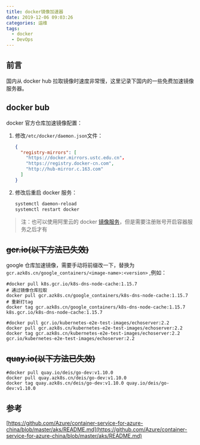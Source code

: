 ```yaml
---
title: docker镜像加速器
date: 2019-12-06 09:03:26
categories: 运维
tags:
  - docker
  - DevOps
---
```


## 前言

国内从 docker hub 拉取镜像时速度非常慢，这里记录下国内的一些免费加速镜像服务器。

<!-- more -->

## docker bub

docker 官方仓库加速镜像配置：

1. 修改`/etc/docker/daemon.json`文件：

   ```json
   {
     "registry-mirrors": [
       "https://docker.mirrors.ustc.edu.cn"，
       "https://registry.docker-cn.com",
       "http://hub-mirror.c.163.com"
     ]
   }
   ```

2. 修改后重启 docker 服务：

   ```sh
   systemctl daemon-reload
   systemctl restart docker
   ```

> 注：也可以使用阿里云的 docker [镜像服务](https://cr.console.aliyun.com/cn-hangzhou/instances/mirrors)，但是需要注册账号开启容器服务之后才有

## ~~gcr.io(以下方法已失效)~~

google 仓库加速镜像，需要手动将前缀改一下，替换为`gcr.azk8s.cn/google_containers/<image-name>:<version>` ,例如：

```
#docker pull k8s.gcr.io/k8s-dns-node-cache:1.15.7
# 通过镜像仓库拉取
docker pull gcr.azk8s.cn/google_containers/k8s-dns-node-cache:1.15.7
# 重新打tag
docker tag gcr.azk8s.cn/google_containers/k8s-dns-node-cache:1.15.7 k8s.gcr.io/k8s-dns-node-cache:1.15.7
```

```
#docker pull gcr.io/kubernetes-e2e-test-images/echoserver:2.2
docker pull gcr.azk8s.cn/kubernetes-e2e-test-images/echoserver:2.2
docker tag gcr.azk8s.cn/kubernetes-e2e-test-images/echoserver:2.2 gcr.io/kubernetes-e2e-test-images/echoserver:2.2
```

## ~~quay.io(以下方法已失效)~~

```
#docker pull quay.io/deis/go-dev:v1.10.0
docker pull quay.azk8s.cn/deis/go-dev:v1.10.0
docker tag quay.azk8s.cn/deis/go-dev:v1.10.0 quay.io/deis/go-dev:v1.10.0
```

## 参考

[https://github.com/Azure/container-service-for-azure-china/blob/master/aks/README.md](https://github.com/Azure/container-service-for-azure-china/blob/master/aks/README.md)
